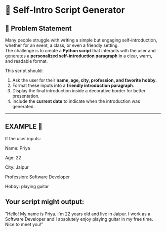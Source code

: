 # 🎤 Self-Intro Script Generator

## 📌 Problem Statement  
Many people struggle with writing a simple but engaging self-introduction, whether for an event, a class, or even a friendly setting.  
The challenge is to create a **Python script** that interacts with the user and generates a **personalized self-introduction paragraph** in a clear, warm, and readable format.  

This script should:  
1. Ask the user for their **name, age, city, profession, and favorite hobby**.  
2. Format these inputs into a **friendly introduction paragraph**.  
3. Display the final introduction inside a decorative border for better presentation.  
4. Include the **current date** to indicate when the introduction was generated.  

---

## EXAMPLE 🧾
If the user inputs:

Name: Priya

Age: 22

City: Jaipur

Profession: Software Developer

Hobby: playing guitar

## Your script might output:
  
"Hello! My name is Priya. I'm 22 years old and live in Jaipur. I work as a Software Developer and I absolutely enjoy playing guitar in my free time. Nice to meet you!"
